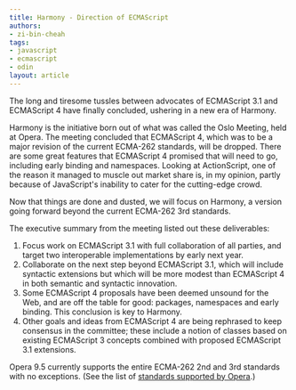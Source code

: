 ```yaml
---
title: Harmony - Direction of ECMAScript
authors:
- zi-bin-cheah
tags:
- javascript
- ecmascript
- odin
layout: article
---
```

<p>
The long and tiresome tussles between advocates of ECMAScript 3.1 and ECMAScript 4 have finally concluded, ushering in a new era of Harmony.
</p>
<p>
Harmony is the initiative born out of what was called the Oslo Meeting, held at Opera. The meeting concluded that ECMAScript 4, which was to be a major revision of the current ECMA-262 standards, will be dropped. There are some great features that ECMAScript 4 promised that will need to go, including early binding and namespaces. Looking at ActionScript, one of the reason it managed to muscle out market share is, in my opinion, partly because of JavaScript&#39;s inability to cater for the cutting-edge crowd.
</p>
<p>
Now that things are done and dusted, we will focus on Harmony, a version going forward beyond the current ECMA-262 3rd standards.
</p>
<p>
The executive summary from the meeting listed out these deliverables:</p>


<ol>
  <li> Focus work on ECMAScript 3.1 with full collaboration of all parties, and target two interoperable implementations by early next year.</li>

 <li>Collaborate on the next step beyond ECMAScript 3.1, which will include syntactic extensions but which will be more modest than ECMAScript 4 in both semantic and syntactic innovation.</li>

 <li>Some ECMAScript 4 proposals have been deemed unsound for the Web, and are off the table for good: packages, namespaces and early binding. This conclusion is key to Harmony.</li>
<li>Other goals and ideas from ECMAScript 4 are being rephrased to keep consensus in the committee; these include a notion of classes based on existing ECMAScript 3 concepts combined with proposed ECMAScript 3.1 extensions.</li>
</ol>

<p>
Opera 9.5 currently supports the entire ECMA-262 2nd and 3rd standards with no exceptions. (See the list of <a href="http://www.opera.com/docs/specs/">standards supported by Opera</a>.)
</p>
